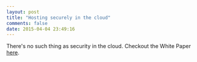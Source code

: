 ```yaml
---
layout: post
title: "Hosting securely in the cloud"
comments: false
date: 2015-04-04 23:49:16
---
```

There's no such thing as security in the cloud. Checkout the White Paper [here](/whitepapers/sample.pdf).
